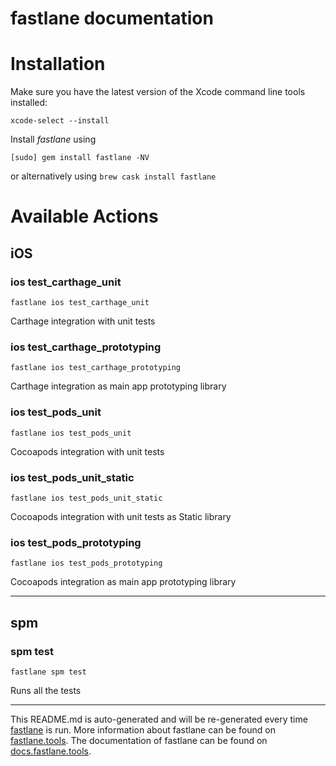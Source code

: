 fastlane documentation
================
# Installation

Make sure you have the latest version of the Xcode command line tools installed:

```
xcode-select --install
```

Install _fastlane_ using
```
[sudo] gem install fastlane -NV
```
or alternatively using `brew cask install fastlane`

# Available Actions
## iOS
### ios test_carthage_unit
```
fastlane ios test_carthage_unit
```
Carthage integration with unit tests
### ios test_carthage_prototyping
```
fastlane ios test_carthage_prototyping
```
Carthage integration as main app prototyping library
### ios test_pods_unit
```
fastlane ios test_pods_unit
```
Cocoapods integration with unit tests
### ios test_pods_unit_static
```
fastlane ios test_pods_unit_static
```
Cocoapods integration with unit tests as Static library
### ios test_pods_prototyping
```
fastlane ios test_pods_prototyping
```
Cocoapods integration as main app prototyping library

----

## spm
### spm test
```
fastlane spm test
```
Runs all the tests

----

This README.md is auto-generated and will be re-generated every time [fastlane](https://fastlane.tools) is run.
More information about fastlane can be found on [fastlane.tools](https://fastlane.tools).
The documentation of fastlane can be found on [docs.fastlane.tools](https://docs.fastlane.tools).
